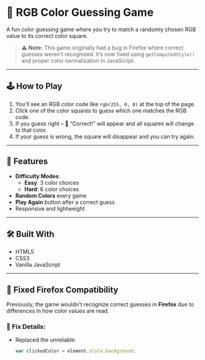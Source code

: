 # 🎨 RGB Color Guessing Game

A fun color guessing game where you try to match a randomly chosen RGB value to its correct color square.

> ⚠️ **Note:** This game originally had a bug in Firefox where correct guesses weren't recognized. It’s now fixed using `getComputedStyle()` and proper color normalization in JavaScript.

---

## 🕹️ How to Play

1. You'll see an RGB color code like `rgb(255, 0, 0)` at the top of the page.
2. Click one of the color squares to guess which one matches the RGB code.
3. If you guess right – 🎉 “Correct!” will appear and all squares will change to that color.
4. If your guess is wrong, the square will disappear and you can try again.

---

## 🎯 Features

- **Difficulty Modes**:  
  - **Easy**: 3 color choices  
  - **Hard**: 6 color choices
- **Random Colors** every game
- **Play Again** button after a correct guess
- Responsive and lightweight

---

## 🛠 Built With

- HTML5
- CSS3
- Vanilla JavaScript

---

## 🐛 Fixed Firefox Compatibility

Previously, the game wouldn't recognize correct guesses in **Firefox** due to differences in how color values are read.

### 🔧 Fix Details:

- Replaced the unreliable:
  ```js
  var clickedColor = element.style.background;

  
